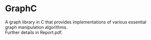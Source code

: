 # GraphC
A graph library in C that provides implementations of various essential graph manipulation algorithms.<br/>
Further details in Report.pdf. <br/>
